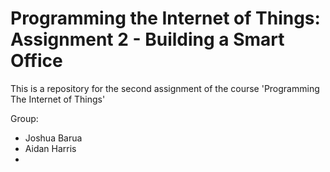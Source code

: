 # Programming the Internet of Things: Assignment 2 - Building a Smart Office
This is a repository for the second assignment of the course 'Programming The Internet of Things'

Group:
- Joshua Barua
- Aidan Harris
-
